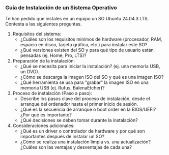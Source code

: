 ### Guía de Instalación de un Sistema Operativo

Te han pedido que instales en un equipo un SO Ubuntu 24.04.3 LTS. Contesta a las siguientes preguntas. 

1.  Requisitos del sistema:
    - ¿Cuáles son los requisitos mínimos de hardware (procesador, RAM, espacio en disco, tarjeta gráfica, etc.) para instalar este SO?
    - ¿Qué versiones existen del SO y para qué tipo de usuario están pensadas (ej. Home, Pro, LTS)?
2.  Preparación de la instalación:
    - ¿Qué se necesita para iniciar la instalación? (ej. una memoria USB, un DVD).
    - ¿Cómo se descarga la imagen ISO del SO y qué es una imagen ISO?
    - ¿Qué herramienta se usa para "grabar" la imagen ISO en una memoria USB (ej. Rufus, BalenaEtcher)?
3.  Proceso de instalación (Paso a paso):
    - Describe los pasos clave del proceso de instalación, desde el arranque del ordenador hasta el primer inicio de sesión. 
    - ¿Qué es la secuencia de arranque o boot order en la BIOS/UEFI? ¿Por qué es importante?
    - ¿Qué decisiones se deben tomar durante la instalación? 
4.  Consideraciones adicionales:
    - ¿Qué es un driver o controlador de hardware y por qué son importantes después de instalar un SO?
    - ¿Cómo se realiza una instalación limpia vs. una actualización? ¿Cuáles son las ventajas y desventajas de cada una?